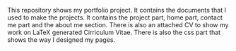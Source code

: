 This repository shows my portfolio project. It contains the documents that I used 
to make the projects. It contains the project part, home part, contact me part and
the about me section. There is also an attached CV to show my work on LaTeX generated 
Cirriculum Vitae. There is also the css part that shows the way I designed my pages.
